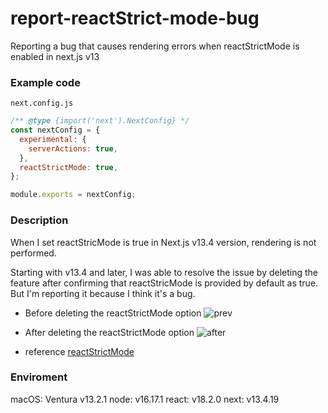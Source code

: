 # report-reactStrict-mode-bug

Reporting a bug that causes rendering errors when reactStrictMode is enabled in next.js v13

### Example code

<code>next.config.js</code>

```javascript
/** @type {import('next').NextConfig} */
const nextConfig = {
  experimental: {
    serverActions: true,
  },
  reactStrictMode: true,
};

module.exports = nextConfig;
```

### Description

When I set reactStricMode is true in Next.js v13.4 version, rendering is not performed.

Starting with v13.4 and later, I was able to resolve the issue by deleting the feature after confirming that reactStricMode is provided by default as true. But I'm reporting it because I think it's a bug.

- Before deleting the reactStrictMode option
  ![prev](https://github.com/vercel/next.js/assets/49556566/a6a0d279-61fa-4a08-a99b-bf33f0cb0201)

- After deleting the reactStrictMode option
  ![after](https://github.com/vercel/next.js/assets/49556566/37afebb8-4039-4d92-83fe-9050e09e62ac)

- reference
  [reactStrictMode](https://nextjs.org/docs/pages/api-reference/next-config-js/reactStrictMode)

### Enviroment

macOS: Ventura v13.2.1
node: v16.17.1
react: v18.2.0
next: v13.4.19
